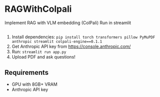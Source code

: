 # RAGWithColpali

Implement RAG with VLM embedding (ColPali) Run in streamlit

## 
1. Install dependencies: `pip install torch transformers pillow PyMuPDF anthropic streamlit colpali-engine==0.1.1`
2. Get Anthropic API key from https://console.anthropic.com/
3. Run: `streamlit run app.py`
4. Upload PDF and ask questions!

## Requirements
- GPU with 8GB+ VRAM
- Anthropic API key
